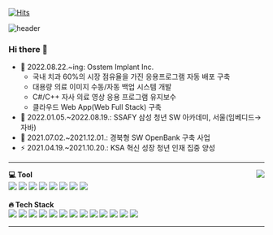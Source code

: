 [![Hits](https://hits.seeyoufarm.com/api/count/incr/badge.svg?url=https%3A%2F%2Fgithub.com%2FParansaik&count_bg=%2386A1FF&title_bg=%23276AFF&icon=linux.svg&icon_color=%23000000&title=hits&edge_flat=true)](https://hits.seeyoufarm.com)

![header](https://capsule-render.vercel.app/api?type=waving&color=75BDE0&height=150&section=header&text=Jeong%20Tae%20Yeong&fontSize=60)

### Hi there 👋

- 🔭 2022.08.22.~ing: Osstem Implant Inc.
    - 국내 치과 60%의 시장 점유율을 가진 응용프로그램 자동 배포 구축
    - 대용량 의료 이미지 수동/자동 백업 시스템 개발
    - C#/C++ 자사 의료 영상 응용 프로그램 유지보수
    - 클라우드 Web App(Web Full Stack) 구축
- 🌱 2022.01.05.~2022.08.19.: SSAFY 삼성 청년 SW 아카데미, 서울(임베디드→자바)
- 🤔 2021.07.02.~2021.12.01.: 경북형 SW OpenBank 구축 사업
- ⚡ 2021.04.19.~2021.10.20.: KSA 혁신 성장 청년 인재 집중 양성

<!-- ✨💬📫⚡ -->

---

<div align="center">

  <img align="right" src="http://mazassumnida.wtf/api/v2/generate_badge?boj=haramel49" />

  <div align="left">
      <strong> 💻 Tool</strong>
    <div>
      <img src="https://img.shields.io/badge/IntelliJ IDEA-000000?style=flat_square&logo=IntelliJ IDEA&logoColor=white">
      <img src="https://img.shields.io/badge/WebStrom-000000?style=flat_square&logo=WebStorm&logoColor=white">
      <img src="https://img.shields.io/badge/Visual%20Studio%20Code-5C2D91.svg?&style=flat_square&logo=Visual%20Studio&logoColor=white">
      <img src="https://img.shields.io/badge/Visual%20Code-007ACC.svg?&style=flat_square&logo=Visual%20Studio%20Code&logoColor=white">
      <img src="https://img.shields.io/badge/GitHub-181717?style=flat_square&logo=GitHub&logoColor=white">
      <img src="https://img.shields.io/badge/Notion-000000?style=flat_square&logo=Notion&logoColor=white">
      <img src="https://img.shields.io/badge/Jira-0052CC?style=flat_square&logo=Jira&logoColor=white">
      <img src="https://img.shields.io/badge/Figma-F24E1E?style=flat_square&logo=Figma&logoColor=white">
    </div>
      </br>
      <strong> 🔥 Tech Stack</strong>
    <div>
      <img src="https://img.shields.io/badge/Linux-FCC624?style=flat_square&logo=Linux&logoColor=black">
      <img src="https://img.shields.io/badge/Spring_Boot-6DB33F?style=flat_square&logo=SpringBoot&logoColor=white">
      <img src="https://img.shields.io/badge/Persistencet-59666C?style=flat_square&logo=Hibernate&logoColor=white">
      <img src="https://img.shields.io/badge/JAVA-007396?style=flat_square&logo=java&logoColor=white">
      <img src="https://img.shields.io/badge/C++/C-00599C?style= flat_square&logo=C&logoColor=white">
      <img src="https://img.shields.io/badge/Mysql-4479A1?style=flat_square&logo=Mysql&logoColor=white">
      <img src="https://img.shields.io/badge/MsSql-003B57?style=flat_square&logo=SQLite&logoColor=white">
      <img src="https://img.shields.io/badge/Docker-2496ED?style= flat_square&logo=Docker&logoColor=white">
      <img src="https://img.shields.io/badge/Jenkins-D24939?style= flat_square&logo=Jenkins&logoColor=white">
      <img src="https://img.shields.io/badge/Vue.js-4FC08D?style=flat_square&logo=Vue.js&logoColor=black">
      <img src="https://img.shields.io/badge/HTML-E34F26?style=flat_square&logo=Html5&logoColor=black">
      <img src="https://img.shields.io/badge/Css-1572B6?style=flat_square&logo=CSS3&logoColor=black">
      <img src="https://img.shields.io/badge/Javascript-F7DF1E?style=flat_square&logo=Javascript&logoColor=black">
    </div>
  </div>
</div>

<!-- 
## 🐌 A Little Bit Of

<!--
<img src="https://img.shields.io/badge/Android-3DDC84?style= flat_square&logo=Android&logoColor=black">
<img src="https://img.shields.io/badge/Node.js-339933?style= flat_square&logo=Node.js&logoColor=black">
<img src="https://img.shields.io/badge/AWS-232F3E?style= flat_square&logo=AmazonAWS&logoColor=white">
<br>
<br>
## 📌 Tech Of Interest
<img src="https://img.shields.io/badge/MSA-543DE0?style= flat_square&logo=Polywork&logoColor=black">
<img src="https://img.shields.io/badge/Netflix_oss-E50914?style= flat_square&logo=Netflix&logoColor=black">
<img src="https://img.shields.io/badge/Apache Kafka-231F20?style= flat_square&logo=ApacheKafka&logoColor=white">
<img src="https://img.shields.io/badge/Spring Cloud-6DB33F?style= flat_square&logo=Spring&logoColor=white">

<img src="https://img.shields.io/badge/Kubernetes-326CE5?style= flat_square&logo=Kubernetes&logoColor=white">
-->

<!-- 
<img width=350px height=165px src="https://github-readme-stats.vercel.app/api?username=Paransaik&show_icons=true&theme=apprentice"/>

[![Top Langs](https://github-readme-stats.vercel.app/api/top-langs/?username=Paransaik&layout=compact&theme=apprentice)](https://github.com/anuraghazra/github-readme-stats) -->
----
